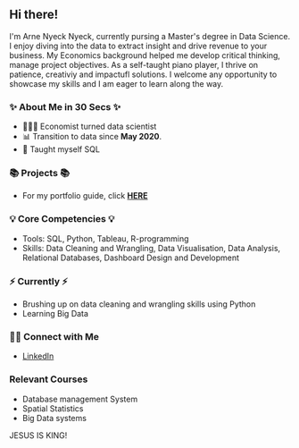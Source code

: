 ## Hi there!

I'm Arne Nyeck Nyeck, currently pursing a Master's degree in Data Science. I enjoy diving into the data to extract insight and drive revenue to your business. My Economics background helped me develop critical thinking, manage project objectives. As a self-taught piano player, I thrive on patience, creativiy and impactufl solutions. I welcome any opportunity to showcase my skills and I am eager to learn along the way.

### ✨ About Me in 30 Secs ✨
- 👩🏻‍💻 Economist turned data scientist
- 📊 Transition to data since **May 2020**. 
- 📝 Taught myself SQL


### 📚 Projects 📚
- For my portfolio guide, click **[HERE](https://github.com/arnenyeck06/MY_PROJECTS)**

### 💡 Core Competencies 💡
- Tools: SQL, Python, Tableau, R-programming
- Skills: Data Cleaning and Wrangling, Data Visualisation, Data Analysis, Relational Databases, Dashboard Design and Development

### ⚡️ Currently ⚡️
- Brushing up on data cleaning and wrangling skills using Python
- Learning Big Data


### 🙌🏻 Connect with Me
- [LinkedIn](https://www.linkedin.com/in/arne-nyeck-nyeck-539369ba/)

### Relevant Courses
- Database management System
- Spatial Statistics
- Big Data systems



JESUS IS KING!
